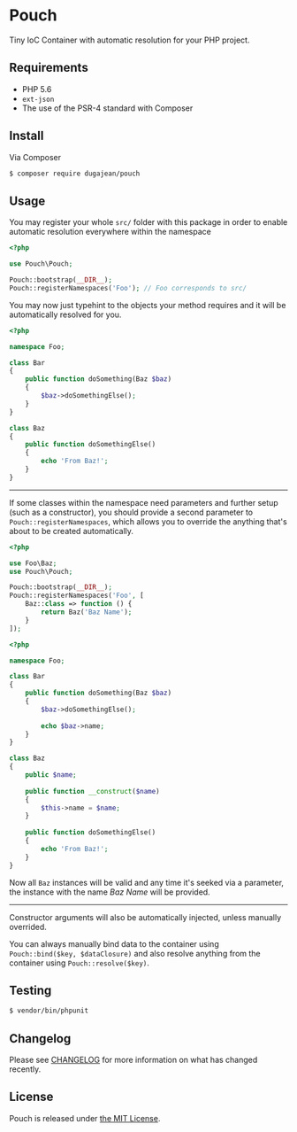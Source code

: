 # Pouch
Tiny IoC Container with automatic resolution for your PHP project.

## Requirements

- PHP 5.6
- `ext-json`
- The use of the PSR-4 standard with Composer

## Install

Via Composer

```bash
$ composer require dugajean/pouch
```

## Usage

You may register your whole `src/` folder with this package in order to enable automatic resolution everywhere within the namespace

```php
<?php

use Pouch\Pouch;

Pouch::bootstrap(__DIR__);
Pouch::registerNamespaces('Foo'); // Foo corresponds to src/
```

You may now just typehint to the objects your method requires and it will be automatically resolved for you.

```php
<?php

namespace Foo;

class Bar
{
    public function doSomething(Baz $baz)
    {
        $baz->doSomethingElse();
    }
}

class Baz
{
    public function doSomethingElse()
    {
        echo 'From Baz!';
    }
}
```

--------

If some classes within the namespace need parameters and further setup (such as a constructor), you should provide a second parameter to `Pouch::registerNamespaces`, which allows you to override the anything that's about to be created automatically.

```php
<?php

use Foo\Baz;
use Pouch\Pouch;

Pouch::bootstrap(__DIR__);
Pouch::registerNamespaces('Foo', [
    Baz::class => function () {
        return Baz('Baz Name');
    }
]);
```

```php
<?php

namespace Foo;

class Bar
{
    public function doSomething(Baz $baz)
    {
        $baz->doSomethingElse();
        
        echo $baz->name;
    }
}

class Baz
{
    public $name;
    
    public function __construct($name) 
    {
        $this->name = $name;
    }
    
    public function doSomethingElse()
    {
        echo 'From Baz!';
    }
}
```

Now all `Baz` instances will be valid and any time it's seeked via a parameter, the instance with the name _Baz Name_ will be provided.

--------

Constructor arguments will also be automatically injected, unless manually overrided.

You can always manually bind data to the container using `Pouch::bind($key, $dataClosure)` and also resolve anything from the container using `Pouch::resolve($key)`.

## Testing

```bash
$ vendor/bin/phpunit
```

## Changelog

Please see [CHANGELOG](CHANGELOG.md) for more information on what has changed recently.

## License
Pouch is released under [the MIT License](LICENSE).
